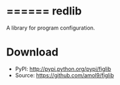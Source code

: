 ======
redlib
======

A library for program configuration.


Download
========

* PyPI: http://pypi.python.org/pypi/figlib
* Source: https://github.com/amol9/figlib

